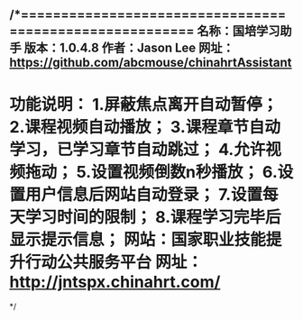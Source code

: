 /*========================================================
  名称：国培学习助手
  版本：1.0.4.8
  作者：Jason Lee
  网址：https://github.com/abcmouse/chinahrtAssistant
  --------------------------------------------------------
  功能说明：
      1.屏蔽焦点离开自动暂停；
      2.课程视频自动播放；
      3.课程章节自动学习，已学习章节自动跳过；
      4.允许视频拖动；
      5.设置视频倒数n秒播放；
      6.设置用户信息后网站自动登录；
      7.设置每天学习时间的限制；
      8.课程学习完毕后显示提示信息；
      网站：国家职业技能提升行动公共服务平台
      网址：http://jntspx.chinahrt.com/
  ========================================================
*/
